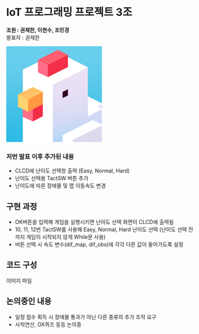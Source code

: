 # IoT 프로그래밍 프로젝트 3조
**조원 : 권제한, 이현수, 조민경**  
발표자 : 권제한  

<img src="https://github.com/ioT-Team-Project-3/Team3-Project/blob/main/img/Crossy%20Road.png?raw=true" width="256" height="256">

### 저번 발표 이후 추가된 내용
+ CLCD에 난이도 선택창 출력 (Easy, Normal, Hard)
+ 난이도 선택용 TactSW 버튼 추가
+ 난이도에 따른 장애물 및 맵 이동속도 변경

## 구현 과정
+ OK버튼을 입력해 게임을 실행시키면 난이도 선택 화면이 CLCD에 출력됨
+ 10, 11, 12번 TactSW를 사용해 Easy, Normal, Hard 난이도 선택 (난이도 선택 전까지 게임이 시작되지 않게 While문 사용)
+ 버튼 선택 시 속도 변수(dif_map, dif_obs)에 각각 다른 값이 들어가도록 설정

## 코드 구성
이미지 파일

## 논의중인 내용
+ 일정 점수 획득 시 장애물 통과가 아닌 다른 종류의 추가 조작 요구
+ 사칙연산, OX퀴즈 등등 논의중
